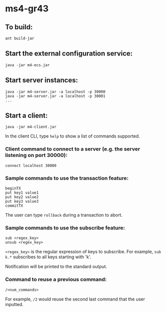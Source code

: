 # ms4-gr43

## To build:
```
ant build-jar
```

## Start the external configuration service:
```
java -jar m4-ecs.jar
```

## Start server instances:
```
java -jar m4-server.jar -a localhost -p 30000 
java -jar m4-server.jar -a localhost -p 30001
...
```

## Start a client:
```
java -jar m4-client.jar
```
In the client CLI, type `help` to show a list of commands supported.

### Client command to connect to a server (e.g. the server listening on port 30000):
```
connect localhost 30000
```

### Sample commands to use the transaction feature:
```
beginTX
put key1 value1
put key2 value2
put key3 value3
commitTX
```
The user can type `rollback` during a transaction to abort.

### Sample commands to use the subscribe feature:
```
sub <regex_key>
unsub <regex_key>
```
```<regex_key>``` is the regular expression of keys to subscribe. 
For example, ```sub k.*``` subscribes to all keys starting with 'k'. 

Notification will be printed to the standard output.


### Command to reuse a previous command:
```
/<num_commands>
```
For example, ```/2``` would reuse the second last command that the user inputted.



